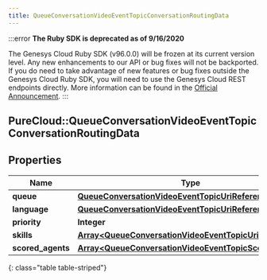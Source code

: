 ```yaml
---
title: QueueConversationVideoEventTopicConversationRoutingData
---
```


:::error
**The Ruby SDK is deprecated as of 9/16/2020**

The Genesys Cloud Ruby SDK (v96.0.0) will be frozen at its current version level. Any new enhancements to our API or bug fixes will not be backported. If you do need to take advantage of new features or bug fixes outside the Genesys Cloud Ruby SDK, you will need to use the Genesys Cloud REST endpoints directly. More information can be found in the [Official Announcement](https://developer.mypurecloud.com/forum/t/announcement-genesys-cloud-ruby-sdk-end-of-life/8850).
:::


## PureCloud::QueueConversationVideoEventTopicConversationRoutingData

## Properties

|Name | Type | Description | Notes|
|------------ | ------------- | ------------- | -------------|
| **queue** | [**QueueConversationVideoEventTopicUriReference**](QueueConversationVideoEventTopicUriReference.html) |  | [optional] |
| **language** | [**QueueConversationVideoEventTopicUriReference**](QueueConversationVideoEventTopicUriReference.html) |  | [optional] |
| **priority** | **Integer** |  | [optional] |
| **skills** | [**Array&lt;QueueConversationVideoEventTopicUriReference&gt;**](QueueConversationVideoEventTopicUriReference.html) |  | [optional] |
| **scored_agents** | [**Array&lt;QueueConversationVideoEventTopicScoredAgent&gt;**](QueueConversationVideoEventTopicScoredAgent.html) |  | [optional] |
{: class="table table-striped"}


